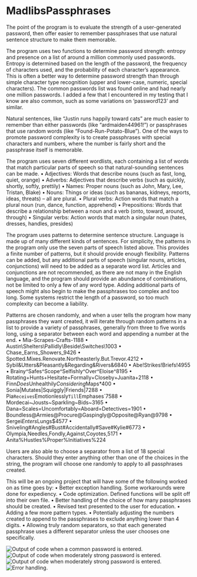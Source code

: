 # MadlibsPassphrases

The point of the program is to evaluate the strength of a user-generated password, then offer easier to remember passphrases that use natural sentence structure to make them memorable.

The program uses two functions to determine password strength: entropy and presence on a list of around a million commonly used passwords. Entropy is determined based on the length of the password, the frequency of characters used, and the probability of each character’s appearance. This is often a better way to determine password strength than through simple character type recognition (upper and lower-case, numeric, special characters). The common passwords list was found online and had nearly one million passwords. I added a few that I encountered in my testing that I know are also common, such as some variations on ‘password123’ and similar.

Natural sentences, like “Justin runs happily toward cats” are much easier to remember than either passwords (like “ardmaiden44961!”) or passphrases that use random words (like “Found-Run-Potato-Blue”). One of the ways to promote password complexity is to create passphrases with special characters and numbers, where the number is fairly short and the passphrase itself is memorable.

The program uses seven different wordlists, each containing a list of words that match particular parts of speech so that natural-sounding sentences can be made.
•	Adjectives: Words that describe nouns (such as fast, long, quiet, orange)
•	Adverbs: Adjectives that describe verbs (such as quickly, shortly, softly, prettily)
•	Names: Proper nouns (such as John, Mary, Lee, Tristan, Blake)
•	Nouns: Things or ideas (such as bananas, kidneys, reports, ideas, threats) – all are plural.
•	Plural verbs: Action words that match a plural noun (run, dance, function, apprehend)
•	Prepositions: Words that describe a relationship between a noun and a verb (onto, toward, around, through)
•	Singular verbs: Action words that match a singular noun (hates, dresses, handles, presides)

The program uses patterns to determine sentence structure. Language is made up of many different kinds of sentences. For simplicity, the patterns in the program only use the seven parts of speech listed above. This provides a finite number of patterns, but it should provide enough flexibility. Patterns can be added, but any additional parts of speech (singular nouns, articles, conjunctions) will need to be added as a separate word list. Articles and conjunctions are not recommended, as there are not many in the English language, and the program should provide an abundance of combinations, not be limited to only a few of any word type. Adding additional parts of speech might also begin to make the passphrases too complex and too long. Some systems restrict the length of a password, so too much complexity can become a liability.

Patterns are chosen randomly, and when a user tells the program how many passphrases they want created, it will iterate through random patterns in a list to provide a variety of passphrases, generally from three to five words long, using a separator between each word and appending a number at the end.
•	Mia-Scrapes-Crafts-1188
•	Austin\Shelters\Pallidly\Beside\Switches\1003
•	Chase_Earns_Showers_9426
•	Spotted.Mixes.Renovate.Northeasterly.But.Trevor.4212
•	Sybil&Utters&Pleasantly&Regarding&Rivers&6840
•	Abe!Strikes!Briefs!4955
•	Brainy^Safes^Scope^Selfishly^Over^Eloise^8195
•	Rotating+Hunts+Hesitate+Formally+Closeby+Juanita+2118
•	Finn*Does*Unhealthily*Considering*Maps*400
•	Sonia|Mutates|Squiggly|Friends|7288
•	Pia`Receives`Emotionlessly`Till`Emphases`7588
•	Mordecai~Jousts~Sparkling~Bids~3165
•	Dana=Scales=Uncomfortably=Aboard=Detectives=1901
•	Boundless@Armies@Procure@Gaspingly@Opposite@Ryan@9798
•	Sergei$Enters$Lungs$4577
•	Sniveling#Angles#Bust#Accidentally#Save#Kylie#6773
•	Olympia,Needles,Fondly,Against,Coyotes,5171
•	Anita%Hustles%Proper%Initiatives%224

Users are also able to choose a separator from a list of 18 special characters. Should they enter anything other than one of the choices in the string, the program will choose one randomly to apply to all passphrases created.

This will be an ongoing project that will have some of the following worked on as time goes by:
•	Better exception handling. Some workarounds were done for expediency.
•	Code optimization. Defined functions will be split off into their own file.
•	Better handling of the choice of how many passphrases should be created.
•	Revised text presented to the user for education.
•	Adding a few more pattern types.
•	Potentially adjusting the numbers created to append to the passphrases to exclude anything lower than 4 digits.
•	Allowing truly random separators, so that each generated passphrase uses a different separator unless the user chooses one specifically.


 <img src="https://i.imgur.com/2lKlK5Y.png" alt="Output of code when a common password is entered.">
 
 <img src="https://i.imgur.com/hsHnols.png" alt="Output of code when moderately strong password is entered.">

 <img src="https://i.imgur.com/w0aGyIM.png" alt="Output of code when moderately strong password is entered.">

 <img src="https://i.imgur.com/Jwo0Fhw.png" alt="Error handling.">
